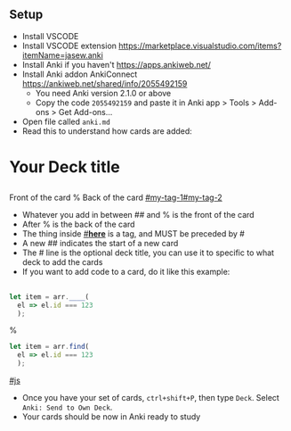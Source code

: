 ## Setup

- Install VSCODE
- Install VSCODE extension https://marketplace.visualstudio.com/items?itemName=jasew.anki
- Install Anki if you haven't https://apps.ankiweb.net/
- Install Anki addon AnkiConnect https://ankiweb.net/shared/info/2055492159
  - You need Anki version 2.1.0 or above
  - Copy the code `2055492159` and paste it in Anki app > Tools > Add-ons > Get Add-ons...
- Open file called `anki.md`
- Read this to understand how cards are added:

# Your Deck title
##
Front of the card
%
Back of the card
[#my-tag-1]()[#my-tag-2]()

  - Whatever you add in between ## and % is the front of the card
  - After % is the back of the card
  - The thing inside [#__here__]() is a tag, and MUST be preceded by #
  - A new ## indicates the start of a new card
  - The # line is the optional deck title, you can use it to specific to what deck to add the cards
- If you want to add code to a card, do it like this example:

##
```js
let item = arr.____(
  el => el.id === 123
  );
```
%
```js
let item = arr.find(
  el => el.id === 123
  );
```
[#js]()

- Once you have your set of cards, `ctrl+shift+P`, then type `Deck`. Select `Anki: Send to Own Deck`.
- Your cards should be now in Anki ready to study